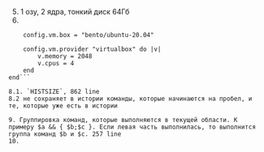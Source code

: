5. 1 озу, 2 ядра, тонкий диск 64Гб
6. 
```Vagrant.configure("2") do |config|
	config.vm.box = "bento/ubuntu-20.04"
	
	config.vm.provider "virtualbox" do |v|
  		v.memory = 2048
  		v.cpus = 4
	end
end```

8.1. `HISTSIZE`, 862 line
8.2 не сохраняет в истории команды, которые начинаются на пробел, и те, которые уже есть в истории

9. Группировка команд, которые выполняются в текущей области. К примеру $a && { $b;$c }. Если левая часть выполнилась, то выполнится группа команд $b и $c. 257 line
10. 